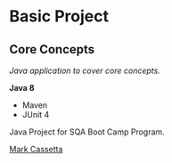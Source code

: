 # Basic Project
## Core Concepts

*Java application to cover core concepts.*

**Java 8**

* Maven
* JUnit 4

Java Project for SQA Boot Camp Program. 

[Mark Cassetta](https://github.com/mcassetta/)